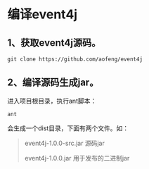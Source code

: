 编译event4j
===
1、获取event4j源码。
---
```shell
git clone https://github.com/aofeng/event4j
```

2、编译源码生成jar。
---
进入项目根目录，执行ant脚本：
```shell
ant
```
会生成一个dist目录，下面有两个文件。如：
> event4j-1.0.0-src.jar    源码jar
>
> event4j-1.0.0.jar        用于发布的二进制jar
